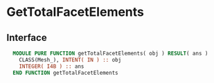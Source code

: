 # GetTotalFacetElements

## Interface

```fortran
  MODULE PURE FUNCTION getTotalFacetElements( obj ) RESULT( ans )
    CLASS(Mesh_), INTENT( IN ) :: obj
    INTEGER( I4B ) :: ans
  END FUNCTION getTotalFacetElements
```
